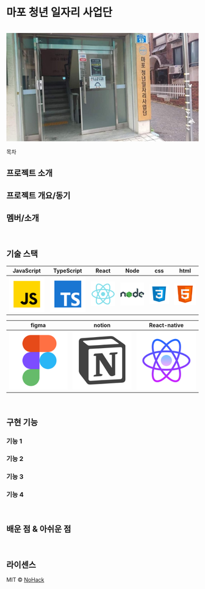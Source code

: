 # 마포 청년 일자리 사업단

<p align="center">
  <br>
  <img src="./readmeimg/mapo.jpg">
  <br>
</p>

목차

## 프로젝트 소개

<p align="justify">
 <h2>프로젝트 개요/동기</h2>
</p>

<p align="justify">
 <h2>멤버/소개</h2>
</p>

<br>

## 기술 스택

| JavaScript | TypeScript |  React   |  Node   |  css   |  html   |
| :--------: | :--------: | :------: | :-----: | :----: | :-----: |
|   ![js]    |   ![ts]    | ![react] | ![node] | ![css] | ![html] |

|  figma   |  notion   |  React-native   |
| :------: | :-------: | :-------------: |
| ![figma] | ![notion] | ![react-native] |

<br>

## 구현 기능

### 기능 1

### 기능 2

### 기능 3

### 기능 4

<br>

## 배운 점 & 아쉬운 점

<p align="justify">

</p>

<br>

## 라이센스

MIT &copy; [NoHack](mailto:changwoon2@gmail.com)

<!-- Stack Icon Refernces -->

[js]: /readmeimg/javascript.svg
[ts]: /readmeimg/typescript.svg
[react]: /readmeimg/react.svg
[node]: /readmeimg/node.svg
[css]: /readmeimg/css.svg
[html]: /readmeimg/html.svg
[notion]: /readmeimg/notion.svg
[figma]: /readmeimg/figma.svg
[react-native]: /readmeimg/react-native.svg
